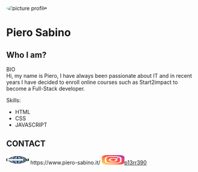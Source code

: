 <img src="https://i.ibb.co/KKnc3X6/Picture-profile-2.jpg"  alt="picture profile" width="200px" height="220px" style="border-radius:50%">
<h1> Piero Sabino</h1>

 <h2> Who I am?</h2>
<p >BIO<br/>
Hi, my name is Piero, I have always been passionate about IT and in recent years I have decided to enroll online courses such as Start2impact to become a Full-Stack developer.
</p>

Skills:
- HTML
- CSS 
- JAVASCRIPT



<h2>CONTACT</h2>
<p>
    <img src="/img/web-search-engine.svg" width="60px" height="25px"> https://www.piero-sabino.it/
    <img src="/img/instagram.svg" width="60px" height="25px"><a href="https://www.instagram.com/p13rr390/">p13rr390</a> 
</p>